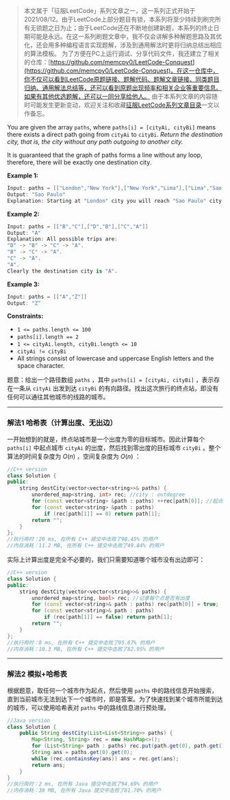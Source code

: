 > 本文属于「征服LeetCode」系列文章之一，这一系列正式开始于2021/08/12。由于LeetCode上部分题目有锁，本系列将至少持续到刷完所有无锁题之日为止；由于LeetCode还在不断地创建新题，本系列的终止日期可能是永远。在这一系列刷题文章中，我不仅会讲解多种解题思路及其优化，还会用多种编程语言实现题解，涉及到通用解法时更将归纳总结出相应的算法模板。
> <b></b>
> 为了方便在PC上运行调试、分享代码文件，我还建立了相关的仓库：[https://github.com/memcpy0/LeetCode-Conquest](https://github.com/memcpy0/LeetCode-Conquest)。在这一仓库中，你不仅可以看到LeetCode原题链接、题解代码、题解文章链接、同类题目归纳、通用解法总结等，还可以看到原题出现频率和相关企业等重要信息。如果有其他优选题解，还可以一同分享给他人。
> <b></b>
> 由于本系列文章的内容随时可能发生更新变动，欢迎关注和收藏[征服LeetCode系列文章目录](https://memcpy0.blog.csdn.net/article/details/119656559)一文以作备忘。


You are given the array `paths`, where `paths[i] = [cityAi, cityBi]` means there exists a direct path going from `cityAi` to `cityBi`. *Return the destination city, that is, the city without any path outgoing to another city.*

It is guaranteed that the graph of paths forms a line without any loop, therefore, there will be exactly one destination city.


**Example 1:**

```swift
Input: paths = [["London","New York"],["New York","Lima"],["Lima","Sao Paulo"]]
Output: "Sao Paulo" 
Explanation: Starting at "London" city you will reach "Sao Paulo" city which is the destination city. Your trip consist of: "London" -> "New York" -> "Lima" -> "Sao Paulo".
```

**Example 2:**

```swift
Input: paths = [["B","C"],["D","B"],["C","A"]]
Output: "A"
Explanation: All possible trips are: 
"D" -> "B" -> "C" -> "A". 
"B" -> "C" -> "A". 
"C" -> "A". 
"A". 
Clearly the destination city is "A".
```

**Example 3:**

```swift
Input: paths = [["A","Z"]]
Output: "Z"
```

 

**Constraints:**
- `1 <= paths.length <= 100`
-  `paths[i].length == 2`
 - `1 <= cityAi.length, cityBi.length <= 10`
-  `cityAi != cityBi`
-  All strings consist of lowercase and uppercase English letters and the space character.


题意：给出一个路径数组 `paths` ，其中 `paths[i] = [cityAi, cityBi]` ，表示存在一条从 `cityAi` 出发到达 `cityBi` 的有向路径。找出这次旅行的终点站，即没有任何可以通往其他城市的线路的城市。

---
### 解法1 哈希表（计算出度、无出边）
一开始想到的就是，终点站城市是一个出度为零的目标城市。因此计算每个 `paths[i]` 中起点城市 `cityAi` 的出度，然后找到零出度的目标城市 `cityBi` 。整个算法的时间复杂度为 $O(n)$ ，空间复杂度为 $O(n)$ ：
```cpp
//C++ version
class Solution {
public:
    string destCity(vector<vector<string>>& paths) {
        unordered_map<string, int> rec; //city : outdegree 
        for (const vector<string> &path : paths) ++rec[path[0]]; //起点城市的出度+1
        for (const vector<string> &path : paths)
            if (rec[path[1]] == 0) return path[1];
        return "";
    }
};
//执行用时：20 ms, 在所有 C++ 提交中击败了98.45% 的用户
//内存消耗：11.2 MB, 在所有 C++ 提交中击败了49.84% 的用户
```
实际上计算出度是完全不必要的，我们只需要知道哪个城市没有出边即可：
```cpp
//C++ version
class Solution {
public:
    string destCity(vector<vector<string>>& paths) {
        unordered_map<string, bool> rec; //记录每个点是否有出度
        for (const vector<string>& path : paths) rec[path[0]] = true;
        for (const vector<string>& path : paths) 
            if (rec[path[1]] == false) return path[1];
        return "";
    }
};
//执行用时：8 ms, 在所有 C++ 提交中击败了95.67% 的用户
//内存消耗：10.3 MB, 在所有 C++ 提交中击败了82.95% 的用户
```
---
### 解法2 模拟+哈希表
根据题意，取任何一个城市作为起点，然后使用 `paths` 中的路线信息开始搜索，直到当前城市无法到达下一个城市时，即是答案。为了快速找到某个城市所能到达的城市，可以使用哈希表对 `paths` 中的路线信息进行预处理。
```java
//Java version
class Solution {
    public String destCity(List<List<String>> paths) {
        Map<String, String> rec = new HashMap<>();
        for (List<String> path : paths) rec.put(path.get(0), path.get(1));
        String ans = paths.get(0).get(0);
        while (rec.containsKey(ans)) ans = rec.get(ans);
        return ans;
    }
}
//执行用时：2 ms, 在所有 Java 提交中击败了94.69% 的用户
//内存消耗：38 MB, 在所有 Java 提交中击败了81.70% 的用户
```
